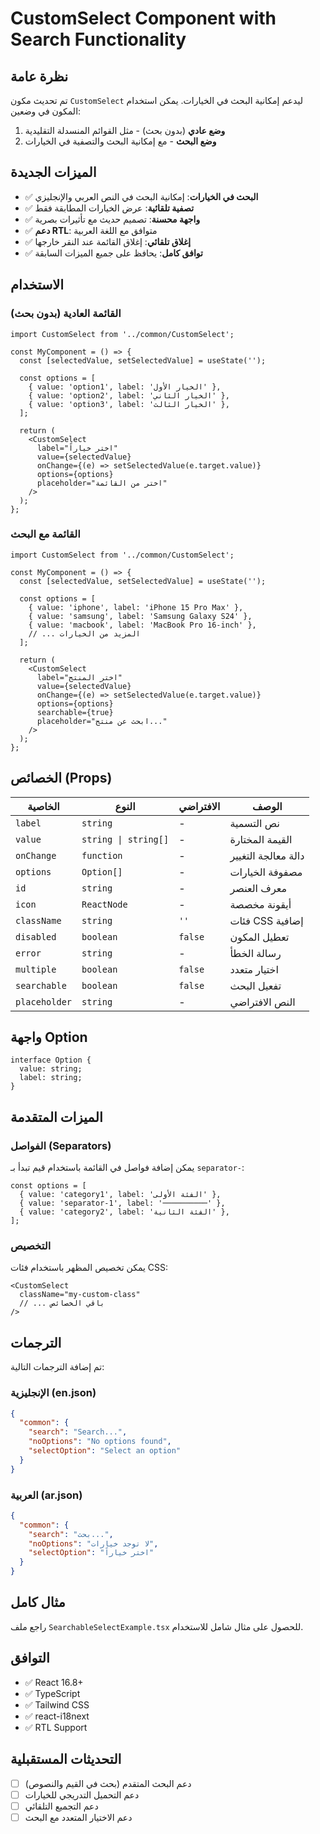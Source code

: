 # CustomSelect Component with Search Functionality

## نظرة عامة

تم تحديث مكون `CustomSelect` ليدعم إمكانية البحث في الخيارات. يمكن استخدام المكون في وضعين:
1. **وضع عادي** (بدون بحث) - مثل القوائم المنسدلة التقليدية
2. **وضع البحث** - مع إمكانية البحث والتصفية في الخيارات

## الميزات الجديدة

- ✅ **البحث في الخيارات**: إمكانية البحث في النص العربي والإنجليزي
- ✅ **تصفية تلقائية**: عرض الخيارات المطابقة فقط
- ✅ **واجهة محسنة**: تصميم حديث مع تأثيرات بصرية
- ✅ **دعم RTL**: متوافق مع اللغة العربية
- ✅ **إغلاق تلقائي**: إغلاق القائمة عند النقر خارجها
- ✅ **توافق كامل**: يحافظ على جميع الميزات السابقة

## الاستخدام

### القائمة العادية (بدون بحث)

```tsx
import CustomSelect from '../common/CustomSelect';

const MyComponent = () => {
  const [selectedValue, setSelectedValue] = useState('');
  
  const options = [
    { value: 'option1', label: 'الخيار الأول' },
    { value: 'option2', label: 'الخيار الثاني' },
    { value: 'option3', label: 'الخيار الثالث' },
  ];

  return (
    <CustomSelect
      label="اختر خياراً"
      value={selectedValue}
      onChange={(e) => setSelectedValue(e.target.value)}
      options={options}
      placeholder="اختر من القائمة"
    />
  );
};
```

### القائمة مع البحث

```tsx
import CustomSelect from '../common/CustomSelect';

const MyComponent = () => {
  const [selectedValue, setSelectedValue] = useState('');
  
  const options = [
    { value: 'iphone', label: 'iPhone 15 Pro Max' },
    { value: 'samsung', label: 'Samsung Galaxy S24' },
    { value: 'macbook', label: 'MacBook Pro 16-inch' },
    // ... المزيد من الخيارات
  ];

  return (
    <CustomSelect
      label="اختر المنتج"
      value={selectedValue}
      onChange={(e) => setSelectedValue(e.target.value)}
      options={options}
      searchable={true}
      placeholder="ابحث عن منتج..."
    />
  );
};
```

## الخصائص (Props)

| الخاصية | النوع | الافتراضي | الوصف |
|---------|-------|-----------|-------|
| `label` | `string` | - | نص التسمية |
| `value` | `string \| string[]` | - | القيمة المختارة |
| `onChange` | `function` | - | دالة معالجة التغيير |
| `options` | `Option[]` | - | مصفوفة الخيارات |
| `id` | `string` | - | معرف العنصر |
| `icon` | `ReactNode` | - | أيقونة مخصصة |
| `className` | `string` | `''` | فئات CSS إضافية |
| `disabled` | `boolean` | `false` | تعطيل المكون |
| `error` | `string` | - | رسالة الخطأ |
| `multiple` | `boolean` | `false` | اختيار متعدد |
| `searchable` | `boolean` | `false` | تفعيل البحث |
| `placeholder` | `string` | - | النص الافتراضي |

## واجهة Option

```tsx
interface Option {
  value: string;
  label: string;
}
```

## الميزات المتقدمة

### الفواصل (Separators)

يمكن إضافة فواصل في القائمة باستخدام قيم تبدأ بـ `separator-`:

```tsx
const options = [
  { value: 'category1', label: 'الفئة الأولى' },
  { value: 'separator-1', label: '──────────' },
  { value: 'category2', label: 'الفئة الثانية' },
];
```

### التخصيص

يمكن تخصيص المظهر باستخدام فئات CSS:

```tsx
<CustomSelect
  className="my-custom-class"
  // ... باقي الخصائص
/>
```

## الترجمات

تم إضافة الترجمات التالية:

### الإنجليزية (en.json)
```json
{
  "common": {
    "search": "Search...",
    "noOptions": "No options found",
    "selectOption": "Select an option"
  }
}
```

### العربية (ar.json)
```json
{
  "common": {
    "search": "بحث...",
    "noOptions": "لا توجد خيارات",
    "selectOption": "اختر خياراً"
  }
}
```

## مثال كامل

راجع ملف `SearchableSelectExample.tsx` للحصول على مثال شامل للاستخدام.

## التوافق

- ✅ React 16.8+
- ✅ TypeScript
- ✅ Tailwind CSS
- ✅ react-i18next
- ✅ RTL Support

## التحديثات المستقبلية

- [ ] دعم البحث المتقدم (بحث في القيم والنصوص)
- [ ] دعم التحميل التدريجي للخيارات
- [ ] دعم التجميع التلقائي
- [ ] دعم الاختيار المتعدد مع البحث 